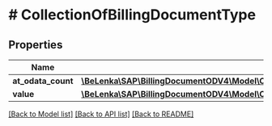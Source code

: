 # # CollectionOfBillingDocumentType

## Properties

Name | Type | Description | Notes
------------ | ------------- | ------------- | -------------
**at_odata_count** | [**\BeLenka\SAP\BillingDocumentODV4\Model\Count**](Count.md) |  | [optional]
**value** | [**\BeLenka\SAP\BillingDocumentODV4\Model\ComSapGatewaySrvdA2xApiBillingdocumentV0001BillingDocumentType[]**](ComSapGatewaySrvdA2xApiBillingdocumentV0001BillingDocumentType.md) |  | [optional]

[[Back to Model list]](../../README.md#models) [[Back to API list]](../../README.md#endpoints) [[Back to README]](../../README.md)
